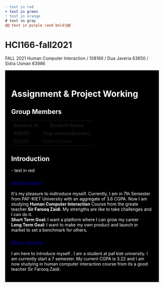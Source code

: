 ```diff
- text in red
+ text in green
! text in orange
# text in gray
@@ text in purple (and bold)@@
```
# HCI166-fall2021
FALL 2021 Human Computer Interaction / 108166 / Dua Javeria 63650 / Sidra Usman 63986
<!DOCTYPE html>
<html>
<head>
</head>
<body>
     <div style="background-color:black;color:white;padding:20px;">
          <h1>Assignment & Project Working</h1>
     <h2> Group Members </h2>
          <table style="width:100%">
  <tr>
    <th>Student Id</th>
    <th>Student Name</th> 
  </tr>
  <tr>
       <td><b>63650</b></td>
       <td><b>Dua Javeria(leader)</b></td>
  </tr>
  <tr>
    <td>63986</td>
    <td>Sidra Usman</td>
  </tr>
            
</table>
          <h2> Introduction </h2>
          - text in red
          <h3 style="color:Navy;"> Sidra Usman </h3>
          <div class="sidra">
          <p> It's my pleasure to indtroduce myself. Currently, I am in 7th Semester from PAF-KIET University with an aggregate of 3.6 CGPA. Now I am studying <b>Human Computer Interaction</b> Course from the greate teacher <b>Sir Farooq Zaidi</b>. My strengths are like to take challenges and I can do it.<br> <b> Short Term Goal: </b> I want a platform where I can grow my career <br> <b> Long Term Goal: </b> I want to make my own product and launch in market to set a benchmark for others. </p>
          <h3 style="color:Navy;"> Duaa Javeria</h3>
<p>I am here to introduce myself . I am a student at paf kiet university. I am currently start a 7 semester. My current CGPA is 3.22 and I am now studying in human computer interaction course from its a good teacher Sir Farooq Zaidi. </p>

</div>
</body>
</html>
